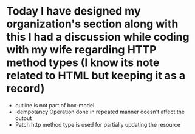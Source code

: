  # Today I have designed my organization's section along with this I had a discussion while coding with my wife regarding HTTP method types (I know its note related to HTML but keeping it as a record)
 
 - outline is not part of box-model
 - Idempotancy Operation done in repeated manner doesn't affect the output
 - Patch http method type is used for partially updating the resource

 